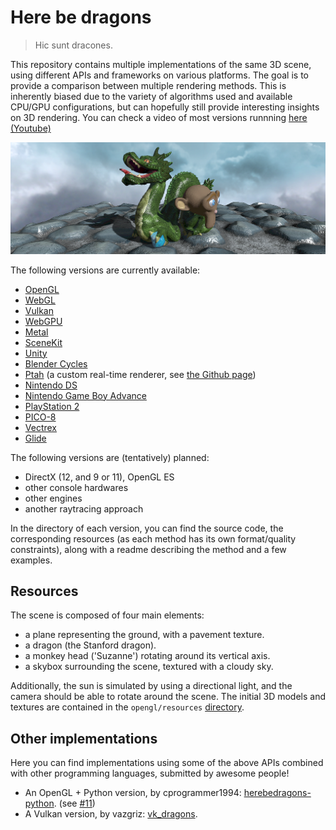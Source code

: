 # Here be dragons

> Hic sunt dracones.

This repository contains multiple implementations of the same 3D scene, using different APIs and frameworks on various platforms. The goal is to provide a comparison between multiple rendering methods. This is inherently biased due to the variety of algorithms used and available CPU/GPU configurations, but can hopefully still provide interesting insights on 3D rendering. You can check a video of most versions runnning [here (Youtube)](https://www.youtube.com/watch?v=Bbpu34S2bSI)

![](image.png)

The following versions are currently available:

- [OpenGL](https://github.com/kosua20/herebedragons/tree/master/opengl)
- [WebGL](https://github.com/kosua20/herebedragons/tree/master/webgl) 
- [Vulkan](https://github.com/kosua20/herebedragons/tree/master/vulkan) 
- [WebGPU](https://github.com/kosua20/herebedragons/tree/master/webgpu)
- [Metal](https://github.com/kosua20/herebedragons/tree/master/metal)
- [SceneKit](https://github.com/kosua20/herebedragons/tree/master/scenekit)
- [Unity](https://github.com/kosua20/herebedragons/tree/master/unity)
- [Blender Cycles](https://github.com/kosua20/herebedragons/tree/master/cycles)
- [Ptah](https://github.com/kosua20/herebedragons/tree/master/ptah) (a custom real-time renderer, see [the Github page](https://github.com/kosua20/PtahRenderer/))
- [Nintendo DS](https://github.com/kosua20/herebedragons/tree/master/nds)
- [Nintendo Game Boy Advance](https://github.com/kosua20/herebedragons/tree/master/gba)
- [PlayStation 2](https://github.com/kosua20/herebedragons/tree/master/ps2)  
- [PICO-8](https://github.com/kosua20/herebedragons/tree/master/pico8) 
- [Vectrex](https://github.com/kosua20/herebedragons/tree/master/vectrex) 
- [Glide](https://github.com/kosua20/herebedragons/tree/master/glide)

The following versions are (tentatively) planned:

- DirectX (12, and 9 or 11), OpenGL ES
- other console hardwares
- other engines
- another raytracing approach

In the directory of each version, you can find the source code, the corresponding resources (as each method has its own format/quality constraints), along with a readme describing the method and a few examples. 

## Resources
The scene is composed of four main elements:

- a plane representing the ground, with a pavement texture.
- a dragon (the Stanford dragon).
- a monkey head ('Suzanne') rotating around its vertical axis.
- a skybox surrounding the scene, textured with a cloudy sky.

Additionally, the sun is simulated by using a directional light, and the camera should be able to rotate around the scene.
The initial 3D models and textures are contained in the `opengl/resources` [directory](https://github.com/kosua20/herebedragons/tree/master/opengl/resources).

## Other implementations
Here you can find implementations using some of the above APIs combined with other programming languages, submitted by awesome people!

- An OpenGL + Python version, by cprogrammer1994: [herebedragons-python](https://github.com/cprogrammer1994/herebedragons-python). (see [#11](https://github.com/kosua20/herebedragons/issues/11))
- A Vulkan version, by vazgriz: [vk_dragons](https://github.com/vazgriz/vk_dragons).
